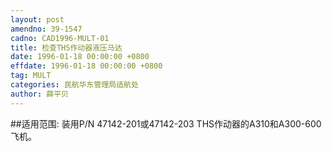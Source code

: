```yaml
---
layout: post
amendno: 39-1547
cadno: CAD1996-MULT-01
title: 检查THS作动器液压马达
date: 1996-01-18 00:00:00 +0800
effdate: 1996-01-18 00:00:00 +0800
tag: MULT
categories: 民航华东管理局适航处
author: 薛平贝
---
```


##适用范围:
装用P/N 47142-201或47142-203 THS作动器的A310和A300-600飞机。

